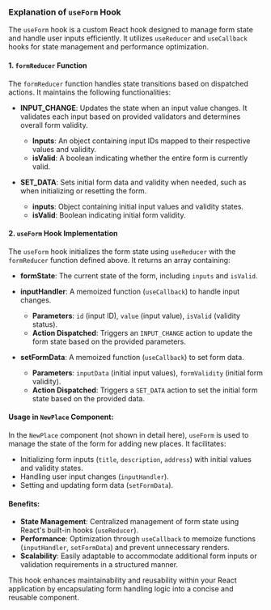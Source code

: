 ### Explanation of `useForm` Hook

The `useForm` hook is a custom React hook designed to manage form state and handle user inputs efficiently. It utilizes `useReducer` and `useCallback` hooks for state management and performance optimization.

#### 1. `formReducer` Function

The `formReducer` function handles state transitions based on dispatched actions. It maintains the following functionalities:

- **INPUT_CHANGE**: Updates the state when an input value changes. It validates each input based on provided validators and determines overall form validity.
  - **Inputs**: An object containing input IDs mapped to their respective values and validity.
  - **isValid**: A boolean indicating whether the entire form is currently valid.

- **SET_DATA**: Sets initial form data and validity when needed, such as when initializing or resetting the form.
  - **inputs**: Object containing initial input values and validity states.
  - **isValid**: Boolean indicating initial form validity.

#### 2. `useForm` Hook Implementation

The `useForm` hook initializes the form state using `useReducer` with the `formReducer` function defined above. It returns an array containing:

- **formState**: The current state of the form, including `inputs` and `isValid`.
- **inputHandler**: A memoized function (`useCallback`) to handle input changes.
  - **Parameters**: `id` (input ID), `value` (input value), `isValid` (validity status).
  - **Action Dispatched**: Triggers an `INPUT_CHANGE` action to update the form state based on the provided parameters.

- **setFormData**: A memoized function (`useCallback`) to set form data.
  - **Parameters**: `inputData` (initial input values), `formValidity` (initial form validity).
  - **Action Dispatched**: Triggers a `SET_DATA` action to set the initial form state based on the provided data.

#### Usage in `NewPlace` Component:

In the `NewPlace` component (not shown in detail here), `useForm` is used to manage the state of the form for adding new places. It facilitates:

- Initializing form inputs (`title`, `description`, `address`) with initial values and validity states.
- Handling user input changes (`inputHandler`).
- Setting and updating form data (`setFormData`).

#### Benefits:

- **State Management**: Centralized management of form state using React's built-in hooks (`useReducer`).
- **Performance**: Optimization through `useCallback` to memoize functions (`inputHandler`, `setFormData`) and prevent unnecessary renders.
- **Scalability**: Easily adaptable to accommodate additional form inputs or validation requirements in a structured manner.

This hook enhances maintainability and reusability within your React application by encapsulating form handling logic into a concise and reusable component.